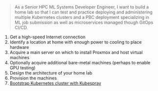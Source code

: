 >As a Senior HPC ML Systems Developer Engineer, I want to build a home lab so that I can test and practice deploying and administering multiple Kubernetes clusters and a PBC deployment specializing in ML job submission as well as microservices managed though GitOps CI/CD.

1. Get a high-speed Internet connection
2. Identify a location at home with enough power to cooling to place hardware
3. Acquire a main server on which to install Proxmox and host virtual machines
4. Optionally acquire additional bare-metal machines (perhaps to enable GPU testing)
5. Design the architecture of your home lab
6. Provision the machines
7. [Bootstrap Kubernetes cluster with Kubespray](Bootstrap%20Kubernetes%20cluster%20with%20Kubespray.md)

